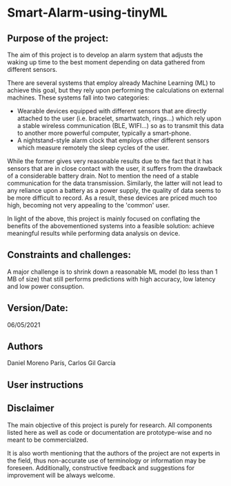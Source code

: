 # Smart-Alarm-using-tinyML

## Purpose of the project:
The aim of this project is to develop an alarm system that adjusts the waking up time to the best moment depending on data gathered from different sensors.

There are several systems that employ already Machine Learning (ML) to achieve this goal, but they rely upon performing the calculations on external machines. These systems fall into two categories:

- Wearable devices equipped with different sensors that are directly attached to the user (i.e. bracelet, smartwatch, rings...) which rely upon a stable wireless communication (BLE, WIFI...) so as to transmit this data to another more powerful computer, typically a smart-phone.
- A nightstand-style alarm clock that employs other different sensors which measure remotely the sleep cycles of the user.

While the former gives very reasonable results due to the fact that it has sensors that are in close contact with the user, it suffers from the drawback of a considerable battery drain. Not to mention the need of a stable communication for the data transmission. 
Similarly, the latter will not lead to any reliance upon a battery as a power supply, the quality of data seems to be more difficult to record. As a result, these devices are priced much too high, becoming not very appealing to the 'common' user.

In light of the above, this project is mainly focused on conflating the benefits of the abovementioned systems into a feasible solution: achieve meaningful results while performing data analysis on device. 


## Constraints and challenges: 

A major challenge is to shrink down a reasonable ML model (to less than 1 MB of size) that still performs predictions with high accuracy, low latency and low power consuption.



## Version/Date: 

06/05/2021	


## Authors

Daniel Moreno París, Carlos Gil García


## User instructions



## Disclaimer

The main objective of this project is purely for research. All components listed here as well as code or documentation are prototype-wise and no meant to be commercialzed.

It is also worth mentioning that the authors of the project are not experts in the field, thus non-accurate use of terminology or information may be foreseen. Additionally, constructive feedback and suggestions for improvement will be always welcome.


